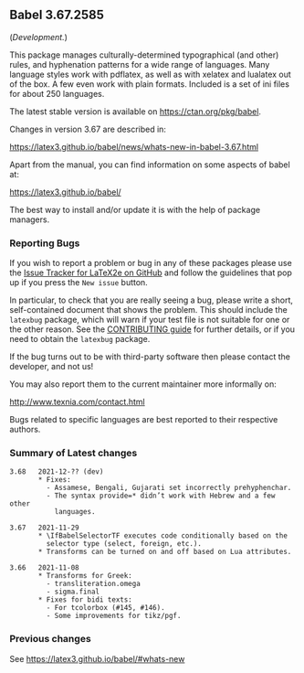 ## Babel 3.67.2585

(*Development.*)

This package manages culturally-determined typographical (and other)
rules, and hyphenation patterns for a wide range of languages. Many
language styles work with pdflatex, as well as with xelatex and
lualatex out of the box. A few even work with plain formats. Included
is a set of ini files for about 250 languages.

The latest stable version is available on <https://ctan.org/pkg/babel>.

Changes in version 3.67 are described in:

https://latex3.github.io/babel/news/whats-new-in-babel-3.67.html

Apart from the manual, you can find information on some aspects of babel at:

https://latex3.github.io/babel/

The best way to install and/or update it is with the help of package
managers.

### Reporting Bugs

If you wish to report a problem or bug in any of these packages please
use the
[Issue Tracker for LaTeX2e on GitHub](https://github.com/latex3/babel/issues)
and follow the guidelines that pop up if you press the `New issue`
button.

In particular, to check that you are really seeing a bug, please write
a short, self-contained document that shows the problem. This should
include the `latexbug` package, which will warn if your test file is
not suitable for one or the other reason. See the
[CONTRIBUTING guide](https://github.com/latex3/latex2e/blob/master/CONTRIBUTING.md)
for further details, or if you need to obtain the `latexbug` package.

If the bug turns out to be with third-party software then please
contact the developer, and not us!

You may also report them to the current maintainer more informally on:

   http://www.texnia.com/contact.html

Bugs related to specific languages are best reported to their
respective authors.

### Summary of Latest changes
```
3.68   2021-12-?? (dev)
       * Fixes:
         - Assamese, Bengali, Gujarati set incorrectly prehyphenchar.
         - The syntax provide=* didn’t work with Hebrew and a few other
           languages.
           
3.67   2021-11-29
       * \IfBabelSelectorTF executes code conditionally based on the
         selector type (select, foreign, etc.).
       * Transforms can be turned on and off based on Lua attributes.

3.66   2021-11-08
       * Transforms for Greek:
         - transliteration.omega
         - sigma.final
       * Fixes for bidi texts:
         - For tcolorbox (#145, #146).
         - Some improvements for tikz/pgf.
```

### Previous changes

See https://latex3.github.io/babel/#whats-new
